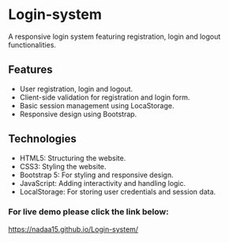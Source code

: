 # Login-system
A responsive login system featuring registration, login and logout functionalities.

## Features
- User registration, login and logout.
- Client-side validation for registration and login form.
- Basic session management using LocaStorage.
- Responsive design using Bootstrap.

## Technologies
- HTML5: Structuring the website.
- CSS3: Styling the website.
- Bootstrap 5: For styling and responsive design.
- JavaScript: Adding interactivity and handling logic.
- LocalStorage: For storing user credentials and session data.


### For live demo please click the link below:
<https://nadaa15.github.io/Login-system/>
